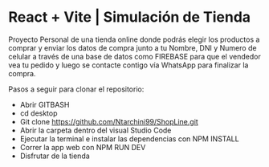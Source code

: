 # React + Vite | Simulación de Tienda


Proyecto Personal de una tienda online donde podrás elegir los productos a comprar y enviar los datos de  compra junto a tu Nombre, DNI y Numero de celular a través de una base de datos como FIREBASE para que el vendedor vea tu pedido y luego se contacte contigo vía WhatsApp para finalizar la compra.

 Pasos a seguir para clonar el repositorio: 
* Abrir GITBASH
* cd desktop
* Git clone https://github.com/Ntarchini99/ShopLine.git
* Abrir la carpeta dentro del visual Studio Code
* Ejecutar la terminal e instalar las dependencias con NPM INSTALL
* Correr la app web con NPM RUN DEV
* Disfrutar de la tienda
